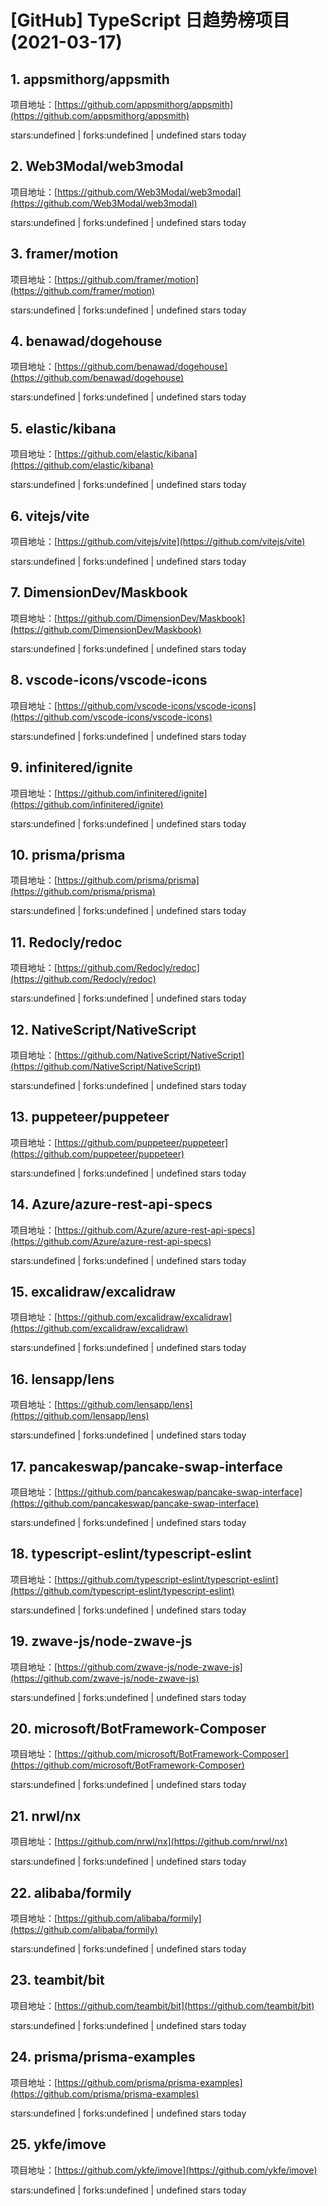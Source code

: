 # [GitHub] TypeScript 日趋势榜项目(2021-03-17)

## 1. appsmithorg/appsmith 

项目地址：[https://github.com/appsmithorg/appsmith](https://github.com/appsmithorg/appsmith)

stars:undefined | forks:undefined | undefined stars today 



## 2. Web3Modal/web3modal 

项目地址：[https://github.com/Web3Modal/web3modal](https://github.com/Web3Modal/web3modal)

stars:undefined | forks:undefined | undefined stars today 



## 3. framer/motion 

项目地址：[https://github.com/framer/motion](https://github.com/framer/motion)

stars:undefined | forks:undefined | undefined stars today 



## 4. benawad/dogehouse 

项目地址：[https://github.com/benawad/dogehouse](https://github.com/benawad/dogehouse)

stars:undefined | forks:undefined | undefined stars today 



## 5. elastic/kibana 

项目地址：[https://github.com/elastic/kibana](https://github.com/elastic/kibana)

stars:undefined | forks:undefined | undefined stars today 



## 6. vitejs/vite 

项目地址：[https://github.com/vitejs/vite](https://github.com/vitejs/vite)

stars:undefined | forks:undefined | undefined stars today 



## 7. DimensionDev/Maskbook 

项目地址：[https://github.com/DimensionDev/Maskbook](https://github.com/DimensionDev/Maskbook)

stars:undefined | forks:undefined | undefined stars today 



## 8. vscode-icons/vscode-icons 

项目地址：[https://github.com/vscode-icons/vscode-icons](https://github.com/vscode-icons/vscode-icons)

stars:undefined | forks:undefined | undefined stars today 



## 9. infinitered/ignite 

项目地址：[https://github.com/infinitered/ignite](https://github.com/infinitered/ignite)

stars:undefined | forks:undefined | undefined stars today 



## 10. prisma/prisma 

项目地址：[https://github.com/prisma/prisma](https://github.com/prisma/prisma)

stars:undefined | forks:undefined | undefined stars today 



## 11. Redocly/redoc 

项目地址：[https://github.com/Redocly/redoc](https://github.com/Redocly/redoc)

stars:undefined | forks:undefined | undefined stars today 



## 12. NativeScript/NativeScript 

项目地址：[https://github.com/NativeScript/NativeScript](https://github.com/NativeScript/NativeScript)

stars:undefined | forks:undefined | undefined stars today 



## 13. puppeteer/puppeteer 

项目地址：[https://github.com/puppeteer/puppeteer](https://github.com/puppeteer/puppeteer)

stars:undefined | forks:undefined | undefined stars today 



## 14. Azure/azure-rest-api-specs 

项目地址：[https://github.com/Azure/azure-rest-api-specs](https://github.com/Azure/azure-rest-api-specs)

stars:undefined | forks:undefined | undefined stars today 



## 15. excalidraw/excalidraw 

项目地址：[https://github.com/excalidraw/excalidraw](https://github.com/excalidraw/excalidraw)

stars:undefined | forks:undefined | undefined stars today 



## 16. lensapp/lens 

项目地址：[https://github.com/lensapp/lens](https://github.com/lensapp/lens)

stars:undefined | forks:undefined | undefined stars today 



## 17. pancakeswap/pancake-swap-interface 

项目地址：[https://github.com/pancakeswap/pancake-swap-interface](https://github.com/pancakeswap/pancake-swap-interface)

stars:undefined | forks:undefined | undefined stars today 



## 18. typescript-eslint/typescript-eslint 

项目地址：[https://github.com/typescript-eslint/typescript-eslint](https://github.com/typescript-eslint/typescript-eslint)

stars:undefined | forks:undefined | undefined stars today 



## 19. zwave-js/node-zwave-js 

项目地址：[https://github.com/zwave-js/node-zwave-js](https://github.com/zwave-js/node-zwave-js)

stars:undefined | forks:undefined | undefined stars today 



## 20. microsoft/BotFramework-Composer 

项目地址：[https://github.com/microsoft/BotFramework-Composer](https://github.com/microsoft/BotFramework-Composer)

stars:undefined | forks:undefined | undefined stars today 



## 21. nrwl/nx 

项目地址：[https://github.com/nrwl/nx](https://github.com/nrwl/nx)

stars:undefined | forks:undefined | undefined stars today 



## 22. alibaba/formily 

项目地址：[https://github.com/alibaba/formily](https://github.com/alibaba/formily)

stars:undefined | forks:undefined | undefined stars today 



## 23. teambit/bit 

项目地址：[https://github.com/teambit/bit](https://github.com/teambit/bit)

stars:undefined | forks:undefined | undefined stars today 



## 24. prisma/prisma-examples 

项目地址：[https://github.com/prisma/prisma-examples](https://github.com/prisma/prisma-examples)

stars:undefined | forks:undefined | undefined stars today 



## 25. ykfe/imove 

项目地址：[https://github.com/ykfe/imove](https://github.com/ykfe/imove)

stars:undefined | forks:undefined | undefined stars today 



